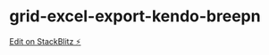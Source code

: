 # grid-excel-export-kendo-breepn

[Edit on StackBlitz ⚡️](https://stackblitz.com/edit/grid-excel-export-kendo-breepn)